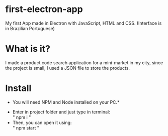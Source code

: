 # first-electron-app
My first App made in Electron with JavaScript, HTML and CSS. (Interface is in Brazilian Portuguese)

# What is it?
I made a product code search application for a mini-market in my city, since the project is small, I used a JSON file to store the products.
# Install
* You will need NPM and Node installed on your PC.*
- Enter in project folder and just type in terminal:  
" npm i "  
- Then, you can open it using:  
" npm start "
